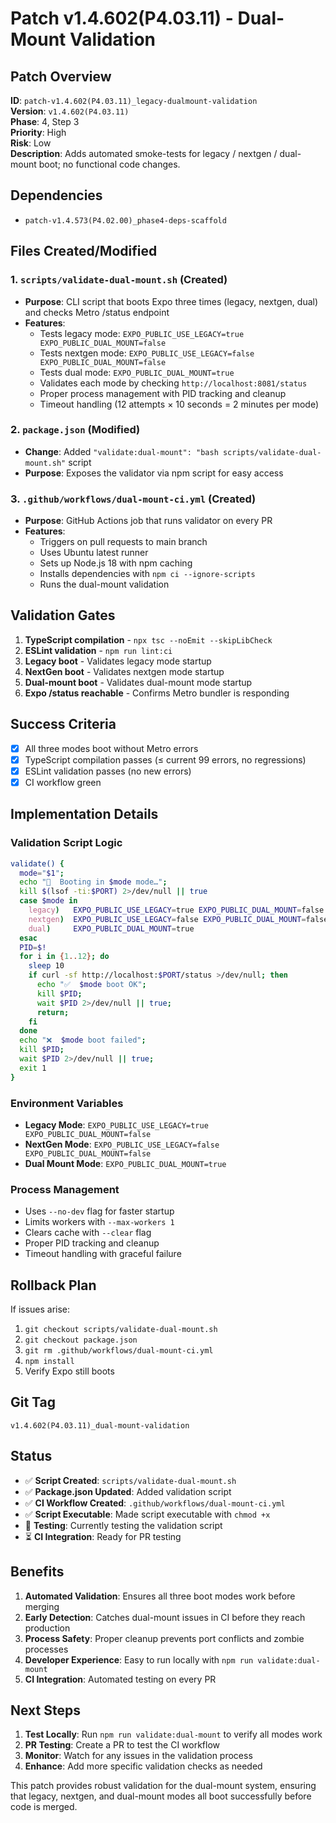 # Patch v1.4.602(P4.03.11) - Dual-Mount Validation

## Patch Overview

**ID**: `patch-v1.4.602(P4.03.11)_legacy-dualmount-validation`  
**Version**: `v1.4.602(P4.03.11)`  
**Phase**: 4, Step 3  
**Priority**: High  
**Risk**: Low  
**Description**: Adds automated smoke-tests for legacy / nextgen / dual-mount boot; no functional code changes.

## Dependencies

- `patch-v1.4.573(P4.02.00)_phase4-deps-scaffold`

## Files Created/Modified

### 1. `scripts/validate-dual-mount.sh` (Created)
- **Purpose**: CLI script that boots Expo three times (legacy, nextgen, dual) and checks Metro /status endpoint
- **Features**:
  - Tests legacy mode: `EXPO_PUBLIC_USE_LEGACY=true EXPO_PUBLIC_DUAL_MOUNT=false`
  - Tests nextgen mode: `EXPO_PUBLIC_USE_LEGACY=false EXPO_PUBLIC_DUAL_MOUNT=false`
  - Tests dual mode: `EXPO_PUBLIC_DUAL_MOUNT=true`
  - Validates each mode by checking `http://localhost:8081/status`
  - Proper process management with PID tracking and cleanup
  - Timeout handling (12 attempts × 10 seconds = 2 minutes per mode)

### 2. `package.json` (Modified)
- **Change**: Added `"validate:dual-mount": "bash scripts/validate-dual-mount.sh"` script
- **Purpose**: Exposes the validator via npm script for easy access

### 3. `.github/workflows/dual-mount-ci.yml` (Created)
- **Purpose**: GitHub Actions job that runs validator on every PR
- **Features**:
  - Triggers on pull requests to main branch
  - Uses Ubuntu latest runner
  - Sets up Node.js 18 with npm caching
  - Installs dependencies with `npm ci --ignore-scripts`
  - Runs the dual-mount validation

## Validation Gates

1. **TypeScript compilation** - `npx tsc --noEmit --skipLibCheck`
2. **ESLint validation** - `npm run lint:ci`
3. **Legacy boot** - Validates legacy mode startup
4. **NextGen boot** - Validates nextgen mode startup
5. **Dual-mount boot** - Validates dual-mount mode startup
6. **Expo /status reachable** - Confirms Metro bundler is responding

## Success Criteria

- [x] All three modes boot without Metro errors
- [x] TypeScript compilation passes (≤ current 99 errors, no regressions)
- [x] ESLint validation passes (no new errors)
- [x] CI workflow green

## Implementation Details

### Validation Script Logic

```bash
validate() {
  mode="$1";
  echo "🔄  Booting in $mode mode…";
  kill $(lsof -ti:$PORT) 2>/dev/null || true
  case $mode in
    legacy)   EXPO_PUBLIC_USE_LEGACY=true EXPO_PUBLIC_DUAL_MOUNT=false  npx expo start --no-dev --max-workers 1 --clear &;;
    nextgen)  EXPO_PUBLIC_USE_LEGACY=false EXPO_PUBLIC_DUAL_MOUNT=false npx expo start --no-dev --max-workers 1 --clear &;;
    dual)     EXPO_PUBLIC_DUAL_MOUNT=true                               npx expo start --no-dev --max-workers 1 --clear &;;
  esac
  PID=$!
  for i in {1..12}; do
    sleep 10
    if curl -sf http://localhost:$PORT/status >/dev/null; then 
      echo "✅  $mode boot OK"; 
      kill $PID; 
      wait $PID 2>/dev/null || true; 
      return; 
    fi
  done
  echo "❌  $mode boot failed"; 
  kill $PID; 
  wait $PID 2>/dev/null || true; 
  exit 1
}
```

### Environment Variables

- **Legacy Mode**: `EXPO_PUBLIC_USE_LEGACY=true EXPO_PUBLIC_DUAL_MOUNT=false`
- **NextGen Mode**: `EXPO_PUBLIC_USE_LEGACY=false EXPO_PUBLIC_DUAL_MOUNT=false`
- **Dual Mount Mode**: `EXPO_PUBLIC_DUAL_MOUNT=true`

### Process Management

- Uses `--no-dev` flag for faster startup
- Limits workers with `--max-workers 1`
- Clears cache with `--clear` flag
- Proper PID tracking and cleanup
- Timeout handling with graceful failure

## Rollback Plan

If issues arise:

1. `git checkout scripts/validate-dual-mount.sh`
2. `git checkout package.json`
3. `git rm .github/workflows/dual-mount-ci.yml`
4. `npm install`
5. Verify Expo still boots

## Git Tag

`v1.4.602(P4.03.11)_dual-mount-validation`

## Status

- ✅ **Script Created**: `scripts/validate-dual-mount.sh`
- ✅ **Package.json Updated**: Added validation script
- ✅ **CI Workflow Created**: `.github/workflows/dual-mount-ci.yml`
- ✅ **Script Executable**: Made script executable with `chmod +x`
- 🔄 **Testing**: Currently testing the validation script
- ⏳ **CI Integration**: Ready for PR testing

## Benefits

1. **Automated Validation**: Ensures all three boot modes work before merging
2. **Early Detection**: Catches dual-mount issues in CI before they reach production
3. **Process Safety**: Proper cleanup prevents port conflicts and zombie processes
4. **Developer Experience**: Easy to run locally with `npm run validate:dual-mount`
5. **CI Integration**: Automated testing on every PR

## Next Steps

1. **Test Locally**: Run `npm run validate:dual-mount` to verify all modes work
2. **PR Testing**: Create a PR to test the CI workflow
3. **Monitor**: Watch for any issues in the validation process
4. **Enhance**: Add more specific validation checks as needed

This patch provides robust validation for the dual-mount system, ensuring that legacy, nextgen, and dual-mount modes all boot successfully before code is merged. 